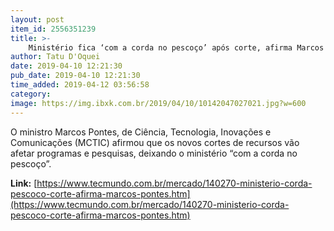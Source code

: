 ```yaml
---
layout: post
item_id: 2556351239
title: >-
    Ministério fica ‘com a corda no pescoço’ após corte, afirma Marcos Pontes
author: Tatu D'Oquei
date: 2019-04-10 12:21:30
pub_date: 2019-04-10 12:21:30
time_added: 2019-04-12 03:56:58
category: 
image: https://img.ibxk.com.br/2019/04/10/10142047027021.jpg?w=600
---
```


O ministro Marcos Pontes, de Ciência, Tecnologia, Inovações e Comunicações (MCTIC) afirmou que os novos cortes de recursos vão afetar programas e pesquisas, deixando o ministério “com a corda no pescoço”.

**Link:** [https://www.tecmundo.com.br/mercado/140270-ministerio-corda-pescoco-corte-afirma-marcos-pontes.htm](https://www.tecmundo.com.br/mercado/140270-ministerio-corda-pescoco-corte-afirma-marcos-pontes.htm)

